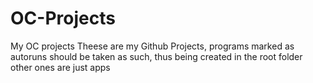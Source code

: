 # OC-Projects
My OC projects
Theese are my Github Projects, programs marked as autoruns should be taken as such, thus being created in the root folder
other ones are just apps
